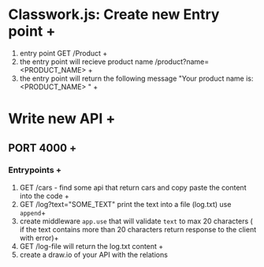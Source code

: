 # Classwork.js: Create new Entry point +
1. entry point GET /Product +
2. the entry point will recieve product name /product?name=<PRODUCT_NAME> +
3. the entry point will return the following message "Your product name is: <PRODUCT_NAME> " +



# Write new API +
## PORT 4000 +
### Entrypoints +
1. GET /cars - find some api that return cars and copy paste the content into the code +
2. GET /log?text="SOME_TEXT" print the text into a file (log.txt) use `append`+
3. create middleware `app.use` that will validate `text` to max 20 characters
  ( if the text contains more than 20 characters return response to the client with error)+
4. GET /log-file will return the log.txt content +
5. create a draw.io of your API with the relations 